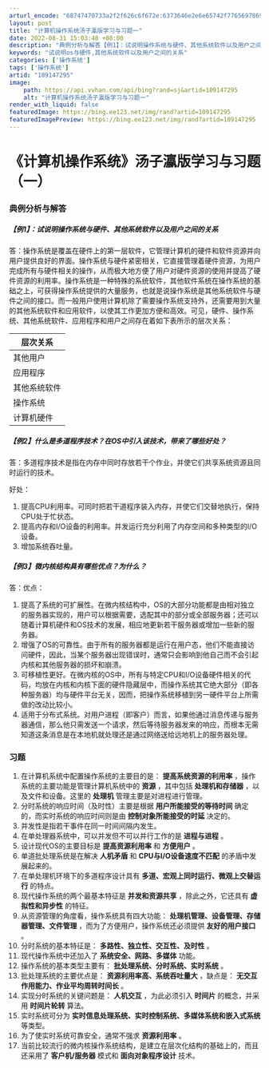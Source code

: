 ```yaml
---
arturl_encode: "68747470733a2f2f626c6f672e:6373646e2e6e65742f77656978696e5f34333631373631362f:61727469636c652f64657461696c732f313039313437323935"
layout: post
title: "计算机操作系统汤子瀛版学习与习题一"
date: 2022-08-31 15:03:48 +08:00
description: "典例分析与解答【例1】：试说明操作系统与硬件、其他系统软件以及用户之间的关系答：操作"
keywords: "试说明os与硬件,其他系统软件以及用户之间的关系"
categories: ['操作系统']
tags: ['操作系统']
artid: "109147295"
image:
    path: https://api.vvhan.com/api/bing?rand=sj&artid=109147295
    alt: "计算机操作系统汤子瀛版学习与习题一"
render_with_liquid: false
featuredImage: https://bing.ee123.net/img/rand?artid=109147295
featuredImagePreview: https://bing.ee123.net/img/rand?artid=109147295
---
```


# 《计算机操作系统》汤子瀛版学习与习题（一）

### 典例分析与解答

##### 【例1】：试说明操作系统与硬件、其他系统软件以及用户之间的关系

答：操作系统是覆盖在硬件上的第一层软件，它管理计算机的硬件和软件资源并向用户提供良好的界面。操作系统与硬件紧密相关，它直接管理着硬件资源，为用户完成所有与硬件相关的操作，从而极大地方便了用户对硬件资源的使用并提高了硬件资源的利用率。操作系统是一种特殊的系统软件，其他软件系统在操作系统的基础之上，可获得操作系统提供的大量服务，也就是说操作系统是其他系统软件与硬件之间的接口。而一般用户使用计算机除了需要操作系统支持外，还需要用到大量的其他系统软件和应用软件，以使其工作更加方便和高效。可见，硬件、操作系统、其他系统软件、应用程序和用户之间存在着如下表所示的层次关系：

| 层次关系 |
| --- |
| 其他用户 |
| 应用程序 |
| 其他系统软件 |
| 操作系统 |
| 计算机硬件 |

##### 【例2】什么是多道程序技术？在OS中引入该技术，带来了哪些好处？

答：多道程序技术是指在内存中同时存放若干个作业，并使它们共享系统资源且同时运行的技术。
  
好处：

1. 提高CPU利用率。可同时把若干道程序装入内存，并使它们交替地执行，保持CPU处于忙状态。
2. 提高内存和I/O设备的利用率。并发运行充分利用了内存空间和多种类型的I/O设备。
3. 增加系统吞吐量。

##### 【例3】微内核结构具有哪些优点？为什么？

答：优点：

1. 提高了系统的可扩展性。在微内核结构中，OS的大部分功能都是由相对独立的服务器实现的，用户可以根据需要，选配其中的部分或全部服务器；还可以随着计算机硬件和OS技术的发展，相应地更新若干服务器或增加一些新的服务器。
2. 增强了OS的可靠性。由于所有的服务器都是运行在用户态，他们不能直接访问硬件，因此，当某个服务器出现错误时，通常只会影响到他自己而不会引起内核和其他服务器的损坏和崩溃。
3. 可移植性更好。在微内核的OS中，所有与特定CPU和I/O设备硬件相关的代码，均放在内核和内核下面的硬件隐藏层中，而操作系统其它绝大部分（即各种服务器）均与硬件平台无关，因而，把操作系统移植到另一硬件平台上所需做的改动比较小。
4. 适用于分布式系统。对用户进程（即客户）而言，如果他通过消息传递与服务器通信，那么他只需发送一个请求，然后等待服务器发来的响应，而根本无需知道这条消息是在本地机就处理还是通过网络送给远地机上的服务器处理。

### 习题

1. 在计算机系统中配置操作系统的主要目的是：
   **提高系统资源的利用率**
   ，操作系统的主要功能是管理计算机系统中的
   **资源**
   ，其中包括
   **处理机和存储器**
   ，以及文件和设备。这里的
   **处理机**
   管理主要是对进程进行管理。
2. 分时系统的响应时间（及时性）主要是根据
   **用户所能接受的等待时间**
   确定的，而实时系统的响应时间则是由
   **控制对象所能接受的时延**
   决定的。
3. 并发性是指若干事件在同一时间间隔内发生。
4. 在单处理器系统中，可以并发但不可以并行工作的是
   **进程与进程**
   。
5. 设计现代OS的主要目标是
   **提高资源利用率**
   和
   **方便用户**
   。
6. 单道批处理系统是在解决
   **人机矛盾**
   和
   **CPU与I/O设备速度不匹配**
   的矛盾中发展起来的。
7. 在单处理机环境下的多道程序设计具有
   **多道、宏观上同时运行、微观上交替运行**
   的特点。
8. 现代操作系统的两个最基本特征是
   **并发和资源共享**
   ，除此之外，它还具有
   **虚拟性和异步性**
   的特征。
9. 从资源管理的角度看，操作系统具有四大功能：
   **处理机管理、设备管理、存储器管理、文件管理**
   ，而为了方便用户，操作系统还必须提供
   **友好的用户接口**
   。
10. 分时系统的基本特征是：
    **多路性、独立性、交互性、及时性**
    。
11. 现代操作系统中还加入了
    **系统安全、网路、多媒体**
    功能。
12. 操作系统的基本类型主要有：
    **批处理系统、分时系统、实时系统**
    。
13. 批处理系统的主要优点是：
    **资源利用率高、系统吞吐量大**
    ，缺点是：
    **无交互作用能力、作业平均周转时间长**
    。
14. 实现分时系统的关键问题是：
    **人机交互**
    ，为此必须引入
    **时间片**
    的概念，并采用
    **时间片轮转**
    算法。
15. 实时系统可分为
    **实时信息处理系统、实时控制系统、多媒体系统和嵌入式系统**
    等类型。
16. 为了使实时系统可靠安全，通常不强求
    **资源利用率**
    。
17. 当前比较流行的微内核操作系统结构，是建立在层次化结构的基础上的，而且还采用了
    **客户机/服务器**
    模式和
    **面向对象程序设计**
    技术。